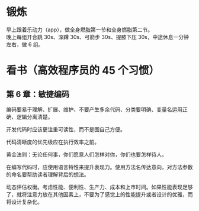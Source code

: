 # 锻炼

早上跟着乐动力（app），做全身燃脂第一节和全身燃脂第二节。  
晚上每组开合跳 30s、深蹲 30s、弓箭步 30s、提膝下压 30s，中途休息一分钟左右，做 6 组。

# 看书（高效程序员的 45 个习惯）

## 第 6 章：敏捷编码

编码要易于理解、扩展、维护、不要产生多余代码、分类要明确、变量名运用正确、逻辑分离清楚。

开发代码时应该更注重可读性，而不是图自己方便。

代码清晰度的优先级应在执行效率之前。

黄金法则：无论任何事，你们愿意人们怎样对你，你们也要怎样待人。

在编写代码时，应使用语言特性来提升表现力。使用方法名传达意向，对方法参数的命名要帮助读者理解背后的想法。

动态评估权衡。考虑性能、便利性、生产力、成本和上市时间。如果性能表现足够了，就将注意力放在其他因素上，不要为了感觉上的性能提升或者设计的优雅，而将设计复杂化。
